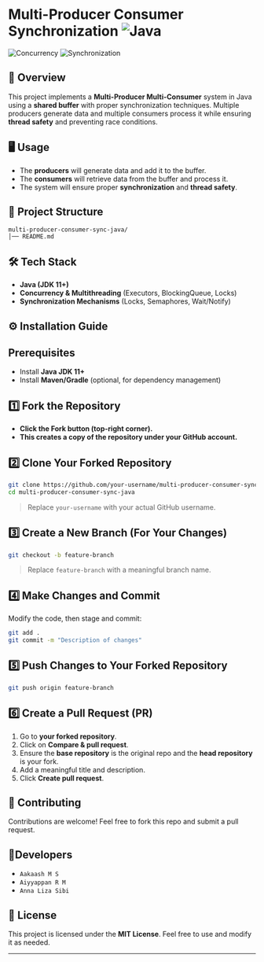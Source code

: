 # Multi-Producer Consumer Synchronization ![Java](https://img.shields.io/badge/Java-ED8B00?style=for-the-badge&logo=java&logoColor=white)
 

![Concurrency](https://img.shields.io/badge/Concurrency-MultiThreading-blue)
![Synchronization](https://img.shields.io/badge/Synchronization-Thread--Safe-green)

## 📌 Overview  
This project implements a **Multi-Producer Multi-Consumer** system in Java using a **shared buffer** with proper synchronization techniques. Multiple producers generate data and multiple consumers process it while ensuring **thread safety** and preventing race conditions.


## 🖥️ Usage  
- The **producers** will generate data and add it to the buffer.
- The **consumers** will retrieve data from the buffer and process it.
- The system will ensure proper **synchronization** and **thread safety**.


## 📂 Project Structure  
```
multi-producer-consumer-sync-java/
│── README.md               
```


## 🛠️ Tech Stack  
- **Java (JDK 11+)**
- **Concurrency & Multithreading** (Executors, BlockingQueue, Locks)
- **Synchronization Mechanisms** (Locks, Semaphores, Wait/Notify)



## ⚙️ Installation Guide

## Prerequisites  
- Install **Java JDK 11+**
- Install **Maven/Gradle** (optional, for dependency management)


## 1️⃣ Fork the Repository
- **Click the **Fork** button (top-right corner).**
- **This creates a copy of the repository under your GitHub account.**

## 2️⃣ Clone Your Forked Repository
```sh
git clone https://github.com/your-username/multi-producer-consumer-sync-java.git
cd multi-producer-consumer-sync-java
```
> Replace `your-username` with your actual GitHub username.

## 3️⃣ Create a New Branch (For Your Changes)
```sh
git checkout -b feature-branch
```
> Replace `feature-branch` with a meaningful branch name.

## 4️⃣ Make Changes and Commit
Modify the code, then stage and commit:
```sh
git add .
git commit -m "Description of changes"
```

## 5️⃣ Push Changes to Your Forked Repository
```sh
git push origin feature-branch
```

## 6️⃣ Create a Pull Request (PR)
1. Go to **your forked repository**.
2. Click on **Compare & pull request**.
3. Ensure the **base repository** is the original repo and the **head repository** is your fork.
4. Add a meaningful title and description.
5. Click **Create pull request**.


## 🤝 Contributing  
Contributions are welcome! Feel free to fork this repo and submit a pull request.

## 👥Developers
- `Aakaash M S`
- `Aiyyappan R M`
- `Anna Liza Sibi`



## 📜 License  
This project is licensed under the **MIT License**. Feel free to use and modify it as needed.

---  

